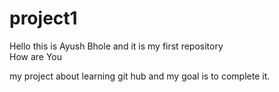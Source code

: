 # project1
Hello this is Ayush Bhole and it is my first repository
<br>
How are You
<br>
<p>
  my project about learning git hub and my goal is to complete it.
</p>
